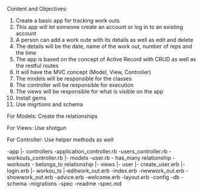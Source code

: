 
Content and Objectives:

1. Create a basic app for tracking work outs
2. This app will let someone create an account or log in to an existing account
3. A person can add a work oute with its details as well as edit and delete
4. The details will be the date, name of the work out, number of reps and the time
5. The app is based on the concept of Active Record with CRUD as well as the restful routes 
6. It will have the MVC concept (Model, View, Controller)
7. The models will be responsible for the classes
8. The controller will be responsible for execution
9. The views will be responsible for what is visible on the app
10. Install gems
11. Use migrtions and schema

For Models:
Create the relationships

For Views:
Use shotgun

For Controller:
Use helper methods as well

-app
  |- controllers
        -application_controller.rb
      	-users_controller.rb
	      -workouts_controller.rb
  |- models
        -user.rb - has_many relationship
	      -workouts - belongs_to relationship
  |- views
       |- user
          |- create_user.erb
          |- login.erb
			 |- workou_ts
          |-editwork_out.erb
           -index.erb
           -newwork_out.erb 
           -showwork_out.erb
           -advice.erb
       -welcome.erb
       -layout.erb
-config
-db
 -schema
 -migrations
-spec
-readme
-spec.md